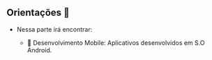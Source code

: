 ## Orientações 🔧
- Nessa parte irá encontrar:
    
  - 📘 Desenvolvimento Mobile: Aplicativos desenvolvidos em S.O Android.
